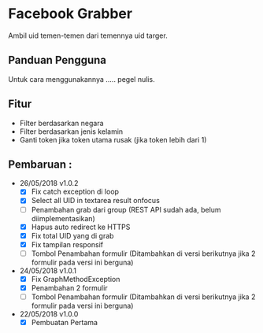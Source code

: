 # Facebook Grabber

Ambil uid temen-temen dari temennya uid targer.

## Panduan Pengguna
Untuk cara menggunakannya ..... pegel nulis.

## Fitur
- Filter berdasarkan negara
- Filter berdasarkan jenis kelamin
- Ganti token jika token utama rusak (jika token lebih dari 1)

## Pembaruan :
- 26/05/2018 v1.0.2
    - [x] Fix catch exception di loop
    - [x] Select all UID in textarea result onfocus
    - [ ] Penambahan grab dari group (REST API sudah ada, belum diimplementasikan)
    - [x] Hapus auto redirect ke HTTPS
    - [x] Fix total UID yang di grab
    - [x] Fix tampilan responsif
    - [ ] Tombol Penambahan formulir (Ditambahkan di versi berikutnya jika 2 formulir pada versi ini berguna)
- 24/05/2018 v1.0.1
    - [x] Fix GraphMethodException
    - [x] Penambahan 2 formulir
    - [ ] Tombol Penambahan formulir (Ditambahkan di versi berikutnya jika 2 formulir pada versi ini berguna)
- 22/05/2018 v1.0.0
    - [x] Pembuatan Pertama